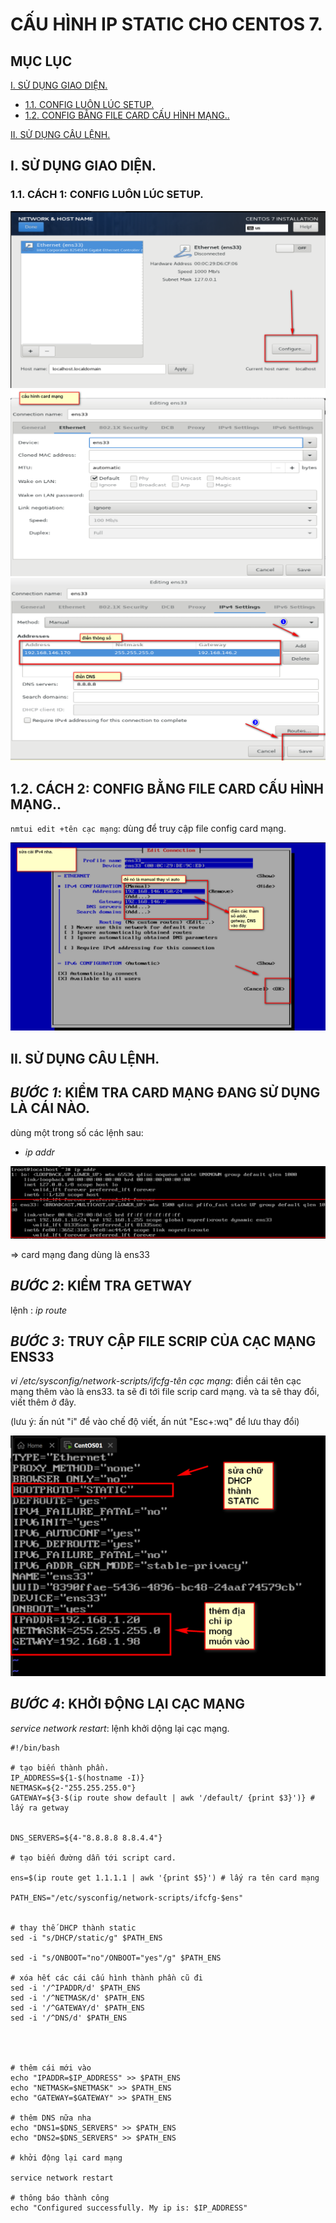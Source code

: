 # CẤU HÌNH IP STATIC CHO CENTOS 7.

## MỤC LỤC 

[I. SỬ DỤNG GIAO DIỆN.](#i-sử-dụng-giao-diện)
- [1.1. CONFIG LUÔN LÚC SETUP.](#11-cách-1-config-luôn-lúc-setup)
- [1.2. CONFIG BẰNG FILE CARD CẤU HÌNH MẠNG..](#12-cách-2-config-bằng-file-card-cấu-hình-mạng)

[II. SỬ DỤNG CÂU LỆNH.](#ii-sử-dụng-câu-lệnh)






## I. SỬ DỤNG GIAO DIỆN.

### 1.1. CÁCH 1: CONFIG LUÔN LÚC SETUP.

![hinh ](../images/4_config.png)
![hinh ](../images/5_config.png)
![hinh ](../images/7_config.png)


## 1.2. CÁCH 2: CONFIG BẰNG FILE CARD CẤU HÌNH MẠNG..

`nmtui edit +tên cạc mạng`: dùng để truy cập file config card mạng.

![hinh ](../images/6_config.png)





## II. SỬ DỤNG CÂU LỆNH.
## _BƯỚC 1_: KIỂM TRA CARD MẠNG ĐANG SỬ DỤNG LÀ CÁI NÀO.

dùng một trong số các lệnh sau:

- *ip addr*


![hinh ](../images/1_ipaddr.png)

=> card mạng đang dùng là ens33

## _BƯỚC 2_: KIỂM TRA GETWAY

lệnh : *ip route*

##  _BƯỚC 3_: TRUY CẬP FILE SCRIP CỦA CẠC MẠNG ENS33

*vi /etc/sysconfig/network-scripts/ifcfg-tên cạc mạng*: điền cái tên cạc mạng thêm vào là ens33. ta sẽ đi tới file scrip card mạng. và ta sẽ thay đổi, viết thêm ở đây.

(lưu ý: ấn nút "i" để vào chế độ viết, ấn nút "Esc+:wq" để lưu thay đổi)


 ![](../images/2_script_card_network.png)

 ## _BƯỚC 4_: KHỞI ĐỘNG LẠI CẠC MẠNG

 *service network restart*: lệnh khởi dộng lại cạc mạng.


 ```
 #!/bin/bash

# tạo biến thành phần.
IP_ADDRESS=${1-$(hostname -I)} 
NETMASK=${2-"255.255.255.0"}
GATEWAY=${3-$(ip route show default | awk '/default/ {print $3}')} # lấy ra getway


DNS_SERVERS=${4-"8.8.8.8 8.8.4.4"}

# tạo biến đường dẫn tới script card.

ens=$(ip route get 1.1.1.1 | awk '{print $5}') # lấy ra tên card mạng 

PATH_ENS="/etc/sysconfig/network-scripts/ifcfg-$ens"


# thay thế DHCP thành static
sed -i "s/DHCP/static/g" $PATH_ENS

sed -i "s/ONBOOT="no"/ONBOOT="yes"/g" $PATH_ENS

# xóa hết các cái cấu hình thành phần cũ đi
sed -i '/^IPADDR/d' $PATH_ENS
sed -i '/^NETMASK/d' $PATH_ENS
sed -i '/^GATEWAY/d' $PATH_ENS
sed -i '/^DNS/d' $PATH_ENS




# thêm cái mới vào
echo "IPADDR=$IP_ADDRESS" >> $PATH_ENS
echo "NETMASK=$NETMASK" >> $PATH_ENS
echo "GATEWAY=$GATEWAY" >> $PATH_ENS

# thêm DNS nữa nha
echo "DNS1=$DNS_SERVERS" >> $PATH_ENS
echo "DNS2=$DNS_SERVERS" >> $PATH_ENS

# khởi động lại card mạng

service network restart

# thông báo thành công
echo "Configured successfully. My ip is: $IP_ADDRESS"

 
 
 ```




